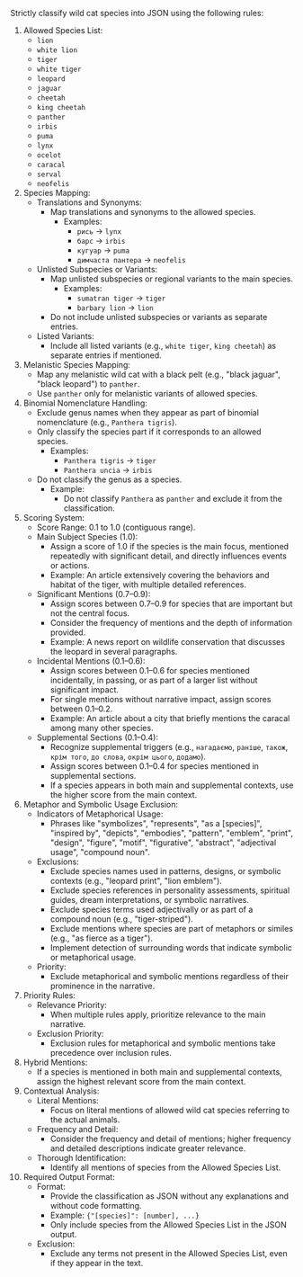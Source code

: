 Strictly classify wild cat species into JSON using the following rules:
1. Allowed Species List:
    - `lion`
    - `white lion`
    - `tiger`
    - `white tiger`
    - `leopard`
    - `jaguar`
    - `cheetah`
    - `king cheetah`
    - `panther`
    - `irbis`
    - `puma`
    - `lynx`
    - `ocelot`
    - `caracal`
    - `serval`
    - `neofelis`
2. Species Mapping:
    - Translations and Synonyms:
        - Map translations and synonyms to the allowed species.
            - Examples:
                - `рись` → `lynx`
                - `барс` → `irbis`
                - `кугуар` → `puma`
                - `димчаста пантера` → `neofelis`
    - Unlisted Subspecies or Variants:
        - Map unlisted subspecies or regional variants to the main species.
            - Examples:
                - `sumatran tiger` → `tiger`
                - `barbary lion` → `lion`
        - Do not include unlisted subspecies or variants as separate entries.
    - Listed Variants:
        - Include all listed variants (e.g., `white tiger`, `king cheetah`) as separate entries if mentioned.
3. Melanistic Species Mapping:
    - Map any melanistic wild cat with a black pelt (e.g., "black jaguar", "black leopard") to `panther`.
    - Use `panther` only for melanistic variants of allowed species.
4. Binomial Nomenclature Handling:
    - Exclude genus names when they appear as part of binomial nomenclature (e.g., `Panthera tigris`).
    - Only classify the species part if it corresponds to an allowed species.
        - Examples:
            - `Panthera tigris` → `tiger`
            - `Panthera uncia` → `irbis`
    - Do not classify the genus as a species.
        - Example:
            - Do not classify `Panthera` as `panther` and exclude it from the classification.
5. Scoring System:
    - Score Range: 0.1 to 1.0 (contiguous range).
    - Main Subject Species (1.0):
        - Assign a score of 1.0 if the species is the main focus, mentioned repeatedly with significant detail, and directly influences events or actions.
        - Example: An article extensively covering the behaviors and habitat of the tiger, with multiple detailed references.
    - Significant Mentions (0.7–0.9):
        - Assign scores between 0.7–0.9 for species that are important but not the central focus.
        - Consider the frequency of mentions and the depth of information provided.
        - Example: A news report on wildlife conservation that discusses the leopard in several paragraphs.
    - Incidental Mentions (0.1–0.6):
        - Assign scores between 0.1–0.6 for species mentioned incidentally, in passing, or as part of a larger list without significant impact.
        - For single mentions without narrative impact, assign scores between 0.1–0.2.
        - Example: An article about a city that briefly mentions the caracal among many other species.
    - Supplemental Sections (0.1–0.4):
        - Recognize supplemental triggers (e.g., `нагадаємо`, `раніше`, `також`, `крім того`, `до слова`, `окрім цього`, `додамо`).
        - Assign scores between 0.1–0.4 for species mentioned in supplemental sections.
        - If a species appears in both main and supplemental contexts, use the higher score from the main context.
6. Metaphor and Symbolic Usage Exclusion:
    - Indicators of Metaphorical Usage:
        - Phrases like "symbolizes", "represents", "as a [species]", "inspired by", "depicts", "embodies", "pattern", "emblem", "print", "design", "figure", "motif", "figurative", "abstract", "adjectival usage", "compound noun".
    - Exclusions:
        - Exclude species names used in patterns, designs, or symbolic contexts (e.g., "leopard print", "lion emblem").
        - Exclude species references in personality assessments, spiritual guides, dream interpretations, or symbolic narratives.
        - Exclude species terms used adjectivally or as part of a compound noun (e.g., "tiger-striped").
        - Exclude mentions where species are part of metaphors or similes (e.g., "as fierce as a tiger").
        - Implement detection of surrounding words that indicate symbolic or metaphorical usage.
    - Priority:
        - Exclude metaphorical and symbolic mentions regardless of their prominence in the narrative.
7. Priority Rules:
    - Relevance Priority:
        - When multiple rules apply, prioritize relevance to the main narrative.
    - Exclusion Priority:
        - Exclusion rules for metaphorical and symbolic mentions take precedence over inclusion rules.
8. Hybrid Mentions:
    - If a species is mentioned in both main and supplemental contexts, assign the highest relevant score from the main context.
9. Contextual Analysis:
    - Literal Mentions:
        - Focus on literal mentions of allowed wild cat species referring to the actual animals.
    - Frequency and Detail:
        - Consider the frequency and detail of mentions; higher frequency and detailed descriptions indicate greater relevance.
    - Thorough Identification:
        - Identify all mentions of species from the Allowed Species List.
10. Required Output Format:
    - Format:
        - Provide the classification as JSON without any explanations and without code formatting.
        - Example: `{"[species]": [number], ...}`
        - Only include species from the Allowed Species List in the JSON output.
    - Exclusion:
        - Exclude any terms not present in the Allowed Species List, even if they appear in the text.
